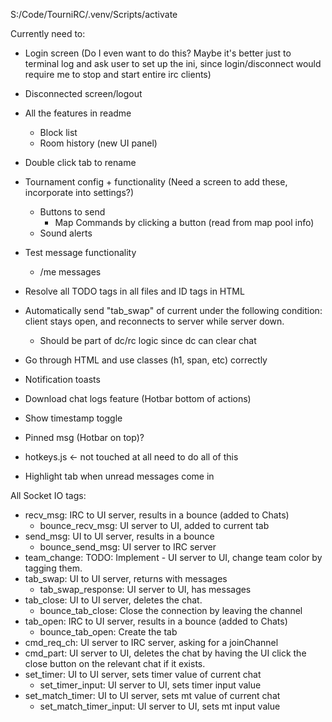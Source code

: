 S:/Code/TourniRC/.venv/Scripts/activate

Currently need to:
- Login screen (Do I even want to do this? Maybe it's better just to terminal log and ask user to set up the ini, since login/disconnect would require me to stop and start entire irc clients)
- Disconnected screen/logout

- All the features in readme
  - Block list
  - Room history (new UI panel)
- Double click tab to rename
- Tournament config + functionality (Need a screen to add these, incorporate into settings?)
  - Buttons to send
    - Map Commands by clicking a button (read from map pool info) 
  - Sound alerts
- Test message functionality
  - /me messages

- Resolve all TODO tags in all files and ID tags in HTML
- Automatically send "tab_swap" of current under the following condition: client stays open, and reconnects to server while server down. 
  - Should be part of dc/rc logic since dc can clear chat
- Go through HTML and use classes (h1, span, etc) correctly
- Notification toasts
- Download chat logs feature (Hotbar bottom of actions)
- Show timestamp toggle
- Pinned msg (Hotbar on top)?
- hotkeys.js <- not touched at all need to do all of this
- Highlight tab when unread messages come in

All Socket IO tags:
- recv_msg: IRC to UI server, results in a bounce (added to Chats)
  - bounce_recv_msg: UI server to UI, added to current tab
- send_msg: UI to UI server, results in a bounce
  - bounce_send_msg: UI server to IRC server
- team_change: TODO: Implement - UI server to UI, change team color by tagging them.
- tab_swap: UI to UI server, returns with messages
  - tab_swap_response: UI server to UI, has messages
- tab_close: UI to UI server, deletes the chat.
  - bounce_tab_close: Close the connection by leaving the channel
- tab_open: IRC to UI server, results in a bounce (added to Chats)
  - bounce_tab_open: Create the tab
- cmd_req_ch: UI server to IRC server, asking for a joinChannel
- cmd_part: UI server to UI, deletes the chat by having the UI click the close button on the relevant chat if it exists.
- set_timer: UI to UI server, sets timer value of current chat
  - set_timer_input: UI server to UI, sets timer input value
- set_match_timer: UI to UI server, sets mt value of current chat
  - set_match_timer_input: UI server to UI, sets mt input value